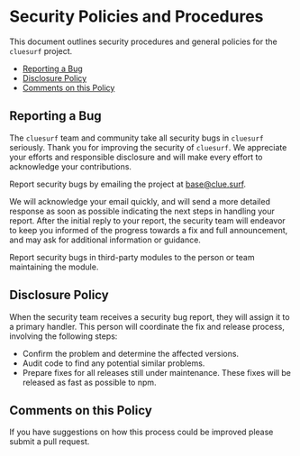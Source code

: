 # Security Policies and Procedures

This document outlines security procedures and general policies for the `cluesurf`
project.

- [Reporting a Bug](#reporting-a-bug)
- [Disclosure Policy](#disclosure-policy)
- [Comments on this Policy](#comments-on-this-policy)

## Reporting a Bug

The `cluesurf` team and community take all security bugs in `cluesurf` seriously.
Thank you for improving the security of `cluesurf`. We appreciate your efforts and
responsible disclosure and will make every effort to acknowledge your
contributions.

Report security bugs by emailing the project at base@clue.surf.

We will acknowledge your email quickly, and will send a
more detailed response as soon as possible indicating the next steps in handling
your report. After the initial reply to your report, the security team will
endeavor to keep you informed of the progress towards a fix and full
announcement, and may ask for additional information or guidance.

Report security bugs in third-party modules to the person or team maintaining
the module.

## Disclosure Policy

When the security team receives a security bug report, they will assign it to a
primary handler. This person will coordinate the fix and release process,
involving the following steps:

- Confirm the problem and determine the affected versions.
- Audit code to find any potential similar problems.
- Prepare fixes for all releases still under maintenance. These fixes will be released as fast as possible to npm.

## Comments on this Policy

If you have suggestions on how this process could be improved please submit a
pull request.
